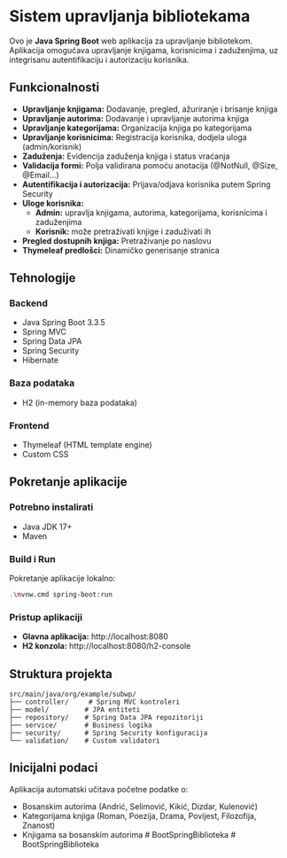# Sistem upravljanja bibliotekama

Ovo je **Java Spring Boot** web aplikacija za upravljanje bibliotekom. Aplikacija omogućava upravljanje knjigama, korisnicima i zaduženjima, uz integrisanu autentifikaciju i autorizaciju korisnika.

## Funkcionalnosti

- **Upravljanje knjigama:** Dodavanje, pregled, ažuriranje i brisanje knjiga
- **Upravljanje autorima:** Dodavanje i upravljanje autorima knjiga
- **Upravljanje kategorijama:** Organizacija knjiga po kategorijama
- **Upravljanje korisnicima:** Registracija korisnika, dodjela uloga (admin/korisnik)
- **Zaduženja:** Evidencija zaduženja knjiga i status vraćanja
- **Validacija formi:** Polja validirana pomoću anotacija (@NotNull, @Size, @Email...)
- **Autentifikacija i autorizacija:** Prijava/odjava korisnika putem Spring Security
- **Uloge korisnika:**
  - **Admin:** upravlja knjigama, autorima, kategorijama, korisnicima i zaduženjima
  - **Korisnik:** može pretraživati knjige i zaduživati ih
- **Pregled dostupnih knjiga:** Pretraživanje po naslovu
- **Thymeleaf predlošci:** Dinamičko generisanje stranica

## Tehnologije

### Backend
- Java Spring Boot 3.3.5
- Spring MVC
- Spring Data JPA
- Spring Security
- Hibernate

### Baza podataka
- H2 (in-memory baza podataka)

### Frontend
- Thymeleaf (HTML template engine)
- Custom CSS

## Pokretanje aplikacije

### Potrebno instalirati
- Java JDK 17+
- Maven

### Build i Run

Pokretanje aplikacije lokalno:

```bash
.\mvnw.cmd spring-boot:run
```

### Pristup aplikaciji
- **Glavna aplikacija:** http://localhost:8080
- **H2 konzola:** http://localhost:8080/h2-console

## Struktura projekta

```
src/main/java/org/example/subwp/
├── controller/     # Spring MVC kontroleri
├── model/         # JPA entiteti
├── repository/    # Spring Data JPA repozitoriji
├── service/       # Business logika
├── security/      # Spring Security konfiguracija
└── validation/    # Custom validatori
```

## Inicijalni podaci

Aplikacija automatski učitava početne podatke o:
- Bosanskim autorima (Andrić, Selimović, Kikić, Dizdar, Kulenović)
- Kategorijama knjiga (Roman, Poezija, Drama, Povijest, Filozofija, Znanost)
- Knjigama sa bosanskim autorima
#   B o o t S p r i n g B i b l i o t e k a  
 #   B o o t S p r i n g B i b l i o t e k a  
 